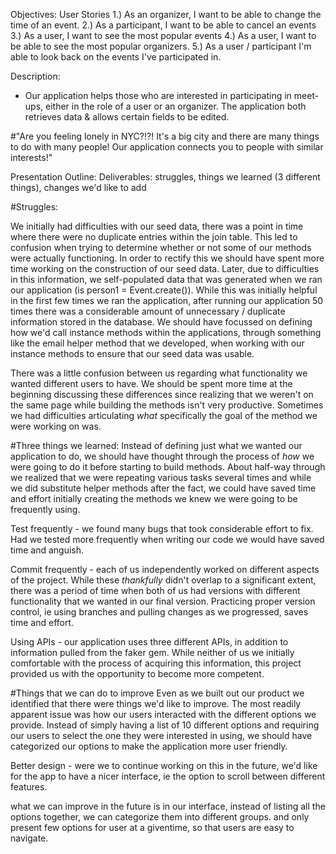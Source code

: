 Objectives:
User Stories
1.) As an organizer, I want to be able to change the time of an event.
2.) As a participant, I want to be able to cancel an events
3.) As a user, I want to see the most popular events
4.) As a user, I want to be able to see the most popular organizers.
5.) As a user / participant I'm able to look back on the events I've participated in.  

Description:
- Our application helps those who are interested in participating in meet-ups, either in the role of a user or an organizer. The application both retrieves data & allows certain fields to be edited.


#"Are you feeling lonely in NYC?!?! It's a big city and there are many things to do with many people! Our application connects you to people with similar interests!"


Presentation Outline:
Deliverables: struggles, things we learned (3 different things), changes we'd like to add

#Struggles:

We initially had difficulties with our seed data, there was a point in time where there were no duplicate entries within the join table. This led to confusion when trying to determine whether or not some of our methods were actually functioning. In order to rectify this we should have spent more time working on the construction of our seed data. Later, due to difficulties in this information, we self-populated data that was generated when we ran our application (is person1 = Event.create()). While this was initially helpful in the first few times we ran the application, after running our application 50 times there was a considerable amount of unnecessary / duplicate information stored in the database. We should have focussed on defining how we'd call instance methods within the applications, through something like the email helper method that we developed, when working with our instance methods to ensure that our seed data was usable.

There was a little confusion between us regarding what functionality we wanted different users to have. We should be spent more time at the beginning discussing these differences since realizing that we weren't on the same page while building the methods isn't very productive. Sometimes we had difficulties articulating *what* specifically the goal of the method we were working on was.

#Three things we learned:
Instead of defining just what we wanted our application to do, we should have thought through the process of *how* we were going to do it before starting to build methods. About half-way through we realized that we were repeating various tasks several times and while we did substitute helper methods after the fact, we could have saved time and effort initially creating the methods we knew we were going to be frequently using.

Test frequently - we found many bugs that took considerable effort to fix. Had we tested more frequently when writing our code we would have saved time and anguish.

Commit frequently - each of us independently worked on different aspects of the project. While these *thankfully* didn't overlap to a significant extent, there was a period of time when both of us had versions with different functionality that we wanted in our final version. Practicing proper version control, ie using branches and pulling changes as we progressed, saves time and effort.

Using APIs - our application uses three different APIs, in addition to information pulled from the faker gem. While neither of us we initially comfortable with the process of acquiring this information, this project provided us with the opportunity to become more competent.


#Things that we can do to improve
Even as we built out our product we identified that there were things we'd like to improve. The most readily apparent issue was how our users interacted with the different options we provide. Instead of simply having a list of 10 different options and requiring our users to select the one they were interested in using, we should have categorized our options to make the application more user friendly.

Better design - were we to continue working on this in the future, we'd like for the app to have a nicer interface, ie the option to scroll between different features.

what we can improve in the future is  in our interface, instead of listing all the options together, we can categorize them into different groups. and only present few options for  user at a giventime, so that users are easy to navigate.
